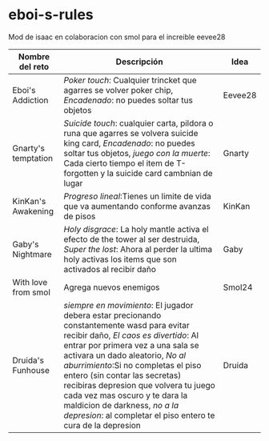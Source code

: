 # eboi-s-rules
 Mod de isaac en colaboracion con smol para el increible eevee28

| Nombre del reto       | Descripción                        | Idea  |
|----------------------|----------------------------------|--------|
| Eboi's Addiction     | *Poker touch*: Cualquier trincket que agarres se volver poker chip, *Encadenado*: no puedes soltar tus objetos  | Eevee28 |
| Gnarty's temptation  | *Suicide touch*: cualquier carta, pildora o runa que agarres se volvera suicide king card, *Encadenado*: no puedes soltar tus objetos, *juego con la muerte*: Cada cierto tiempo el item de T-forgotten y la suicide card cambnian de lugar    | Gnarty  |
| KinKan's Awakening   | *Progreso lineal*:Tienes un limite de vida que va aumentando conforme avanzas de pisos          | KinKan  |
| Gaby's Nightmare     | *Holy disgrace*: La holy mantle activa el efecto de the tower al ser destruida, *Super the lost*: Ahora al perder la ultima holy activas los items que son activados al recibir daño          | Gaby    |
| With love from smol   | Agrega nuevos enemigos         | Smol24  |
| Druida's Funhouse   | *siempre en movimiento*: El jugador debera estar precionando constantemente wasd para evitar recibir daño, *El caos es divertido*: Al entrar por primera vez a una sala se activara un dado aleatorio, *No al aburrimiento*:Si no completas el piso entero (sin contar las secretas) recibiras depresion que volvera tu juego cada vez mas oscuro y te dara la maldicion de darkness, *no a la depresion*: al completar el piso entero te cura de la depresion          | Druida  |